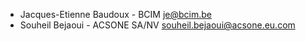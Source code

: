 - Jacques-Etienne Baudoux - BCIM <je@bcim.be>
- Souheil Bejaoui - ACSONE SA/NV <souheil.bejaoui@acsone.eu.com>
